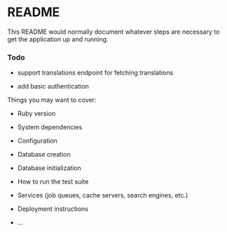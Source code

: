 # README

This README would normally document whatever steps are necessary to get the
application up and running.

### Todo

* support translations endpoint for fetching translations

* add basic authentication

Things you may want to cover:

* Ruby version

* System dependencies

* Configuration

* Database creation

* Database initialization

* How to run the test suite

* Services (job queues, cache servers, search engines, etc.)

* Deployment instructions

* ...
